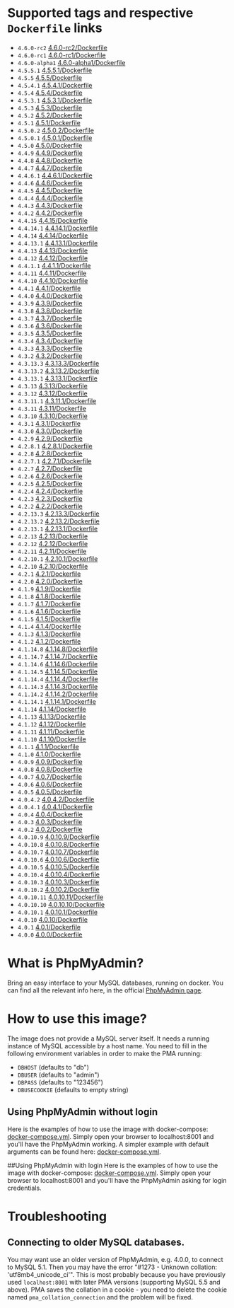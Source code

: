 # Supported tags and respective `Dockerfile` links
- `4.6.0-rc2` [4.6.0-rc2/Dockerfile](https://github.com/dnhsoft/docker-phpmyadmin/blob/4.6.0-rc2/Dockerfile)
- `4.6.0-rc1` [4.6.0-rc1/Dockerfile](https://github.com/dnhsoft/docker-phpmyadmin/blob/4.6.0-rc1/Dockerfile)
- `4.6.0-alpha1` [4.6.0-alpha1/Dockerfile](https://github.com/dnhsoft/docker-phpmyadmin/blob/4.6.0-alpha1/Dockerfile)
- `4.5.5.1` [4.5.5.1/Dockerfile](https://github.com/dnhsoft/docker-phpmyadmin/blob/4.5.5.1/Dockerfile)
- `4.5.5` [4.5.5/Dockerfile](https://github.com/dnhsoft/docker-phpmyadmin/blob/4.5.5/Dockerfile)
- `4.5.4.1` [4.5.4.1/Dockerfile](https://github.com/dnhsoft/docker-phpmyadmin/blob/4.5.4.1/Dockerfile)
- `4.5.4` [4.5.4/Dockerfile](https://github.com/dnhsoft/docker-phpmyadmin/blob/4.5.4/Dockerfile)
- `4.5.3.1` [4.5.3.1/Dockerfile](https://github.com/dnhsoft/docker-phpmyadmin/blob/4.5.3.1/Dockerfile)
- `4.5.3` [4.5.3/Dockerfile](https://github.com/dnhsoft/docker-phpmyadmin/blob/4.5.3/Dockerfile)
- `4.5.2` [4.5.2/Dockerfile](https://github.com/dnhsoft/docker-phpmyadmin/blob/4.5.2/Dockerfile)
- `4.5.1` [4.5.1/Dockerfile](https://github.com/dnhsoft/docker-phpmyadmin/blob/4.5.1/Dockerfile)
- `4.5.0.2` [4.5.0.2/Dockerfile](https://github.com/dnhsoft/docker-phpmyadmin/blob/4.5.0.2/Dockerfile)
- `4.5.0.1` [4.5.0.1/Dockerfile](https://github.com/dnhsoft/docker-phpmyadmin/blob/4.5.0.1/Dockerfile)
- `4.5.0` [4.5.0/Dockerfile](https://github.com/dnhsoft/docker-phpmyadmin/blob/4.5.0/Dockerfile)
- `4.4.9` [4.4.9/Dockerfile](https://github.com/dnhsoft/docker-phpmyadmin/blob/4.4.9/Dockerfile)
- `4.4.8` [4.4.8/Dockerfile](https://github.com/dnhsoft/docker-phpmyadmin/blob/4.4.8/Dockerfile)
- `4.4.7` [4.4.7/Dockerfile](https://github.com/dnhsoft/docker-phpmyadmin/blob/4.4.7/Dockerfile)
- `4.4.6.1` [4.4.6.1/Dockerfile](https://github.com/dnhsoft/docker-phpmyadmin/blob/4.4.6.1/Dockerfile)
- `4.4.6` [4.4.6/Dockerfile](https://github.com/dnhsoft/docker-phpmyadmin/blob/4.4.6/Dockerfile)
- `4.4.5` [4.4.5/Dockerfile](https://github.com/dnhsoft/docker-phpmyadmin/blob/4.4.5/Dockerfile)
- `4.4.4` [4.4.4/Dockerfile](https://github.com/dnhsoft/docker-phpmyadmin/blob/4.4.4/Dockerfile)
- `4.4.3` [4.4.3/Dockerfile](https://github.com/dnhsoft/docker-phpmyadmin/blob/4.4.3/Dockerfile)
- `4.4.2` [4.4.2/Dockerfile](https://github.com/dnhsoft/docker-phpmyadmin/blob/4.4.2/Dockerfile)
- `4.4.15` [4.4.15/Dockerfile](https://github.com/dnhsoft/docker-phpmyadmin/blob/4.4.15/Dockerfile)
- `4.4.14.1` [4.4.14.1/Dockerfile](https://github.com/dnhsoft/docker-phpmyadmin/blob/4.4.14.1/Dockerfile)
- `4.4.14` [4.4.14/Dockerfile](https://github.com/dnhsoft/docker-phpmyadmin/blob/4.4.14/Dockerfile)
- `4.4.13.1` [4.4.13.1/Dockerfile](https://github.com/dnhsoft/docker-phpmyadmin/blob/4.4.13.1/Dockerfile)
- `4.4.13` [4.4.13/Dockerfile](https://github.com/dnhsoft/docker-phpmyadmin/blob/4.4.13/Dockerfile)
- `4.4.12` [4.4.12/Dockerfile](https://github.com/dnhsoft/docker-phpmyadmin/blob/4.4.12/Dockerfile)
- `4.4.1.1` [4.4.1.1/Dockerfile](https://github.com/dnhsoft/docker-phpmyadmin/blob/4.4.1.1/Dockerfile)
- `4.4.11` [4.4.11/Dockerfile](https://github.com/dnhsoft/docker-phpmyadmin/blob/4.4.11/Dockerfile)
- `4.4.10` [4.4.10/Dockerfile](https://github.com/dnhsoft/docker-phpmyadmin/blob/4.4.10/Dockerfile)
- `4.4.1` [4.4.1/Dockerfile](https://github.com/dnhsoft/docker-phpmyadmin/blob/4.4.1/Dockerfile)
- `4.4.0` [4.4.0/Dockerfile](https://github.com/dnhsoft/docker-phpmyadmin/blob/4.4.0/Dockerfile)
- `4.3.9` [4.3.9/Dockerfile](https://github.com/dnhsoft/docker-phpmyadmin/blob/4.3.9/Dockerfile)
- `4.3.8` [4.3.8/Dockerfile](https://github.com/dnhsoft/docker-phpmyadmin/blob/4.3.8/Dockerfile)
- `4.3.7` [4.3.7/Dockerfile](https://github.com/dnhsoft/docker-phpmyadmin/blob/4.3.7/Dockerfile)
- `4.3.6` [4.3.6/Dockerfile](https://github.com/dnhsoft/docker-phpmyadmin/blob/4.3.6/Dockerfile)
- `4.3.5` [4.3.5/Dockerfile](https://github.com/dnhsoft/docker-phpmyadmin/blob/4.3.5/Dockerfile)
- `4.3.4` [4.3.4/Dockerfile](https://github.com/dnhsoft/docker-phpmyadmin/blob/4.3.4/Dockerfile)
- `4.3.3` [4.3.3/Dockerfile](https://github.com/dnhsoft/docker-phpmyadmin/blob/4.3.3/Dockerfile)
- `4.3.2` [4.3.2/Dockerfile](https://github.com/dnhsoft/docker-phpmyadmin/blob/4.3.2/Dockerfile)
- `4.3.13.3` [4.3.13.3/Dockerfile](https://github.com/dnhsoft/docker-phpmyadmin/blob/4.3.13.3/Dockerfile)
- `4.3.13.2` [4.3.13.2/Dockerfile](https://github.com/dnhsoft/docker-phpmyadmin/blob/4.3.13.2/Dockerfile)
- `4.3.13.1` [4.3.13.1/Dockerfile](https://github.com/dnhsoft/docker-phpmyadmin/blob/4.3.13.1/Dockerfile)
- `4.3.13` [4.3.13/Dockerfile](https://github.com/dnhsoft/docker-phpmyadmin/blob/4.3.13/Dockerfile)
- `4.3.12` [4.3.12/Dockerfile](https://github.com/dnhsoft/docker-phpmyadmin/blob/4.3.12/Dockerfile)
- `4.3.11.1` [4.3.11.1/Dockerfile](https://github.com/dnhsoft/docker-phpmyadmin/blob/4.3.11.1/Dockerfile)
- `4.3.11` [4.3.11/Dockerfile](https://github.com/dnhsoft/docker-phpmyadmin/blob/4.3.11/Dockerfile)
- `4.3.10` [4.3.10/Dockerfile](https://github.com/dnhsoft/docker-phpmyadmin/blob/4.3.10/Dockerfile)
- `4.3.1` [4.3.1/Dockerfile](https://github.com/dnhsoft/docker-phpmyadmin/blob/4.3.1/Dockerfile)
- `4.3.0` [4.3.0/Dockerfile](https://github.com/dnhsoft/docker-phpmyadmin/blob/4.3.0/Dockerfile)
- `4.2.9` [4.2.9/Dockerfile](https://github.com/dnhsoft/docker-phpmyadmin/blob/4.2.9/Dockerfile)
- `4.2.8.1` [4.2.8.1/Dockerfile](https://github.com/dnhsoft/docker-phpmyadmin/blob/4.2.8.1/Dockerfile)
- `4.2.8` [4.2.8/Dockerfile](https://github.com/dnhsoft/docker-phpmyadmin/blob/4.2.8/Dockerfile)
- `4.2.7.1` [4.2.7.1/Dockerfile](https://github.com/dnhsoft/docker-phpmyadmin/blob/4.2.7.1/Dockerfile)
- `4.2.7` [4.2.7/Dockerfile](https://github.com/dnhsoft/docker-phpmyadmin/blob/4.2.7/Dockerfile)
- `4.2.6` [4.2.6/Dockerfile](https://github.com/dnhsoft/docker-phpmyadmin/blob/4.2.6/Dockerfile)
- `4.2.5` [4.2.5/Dockerfile](https://github.com/dnhsoft/docker-phpmyadmin/blob/4.2.5/Dockerfile)
- `4.2.4` [4.2.4/Dockerfile](https://github.com/dnhsoft/docker-phpmyadmin/blob/4.2.4/Dockerfile)
- `4.2.3` [4.2.3/Dockerfile](https://github.com/dnhsoft/docker-phpmyadmin/blob/4.2.3/Dockerfile)
- `4.2.2` [4.2.2/Dockerfile](https://github.com/dnhsoft/docker-phpmyadmin/blob/4.2.2/Dockerfile)
- `4.2.13.3` [4.2.13.3/Dockerfile](https://github.com/dnhsoft/docker-phpmyadmin/blob/4.2.13.3/Dockerfile)
- `4.2.13.2` [4.2.13.2/Dockerfile](https://github.com/dnhsoft/docker-phpmyadmin/blob/4.2.13.2/Dockerfile)
- `4.2.13.1` [4.2.13.1/Dockerfile](https://github.com/dnhsoft/docker-phpmyadmin/blob/4.2.13.1/Dockerfile)
- `4.2.13` [4.2.13/Dockerfile](https://github.com/dnhsoft/docker-phpmyadmin/blob/4.2.13/Dockerfile)
- `4.2.12` [4.2.12/Dockerfile](https://github.com/dnhsoft/docker-phpmyadmin/blob/4.2.12/Dockerfile)
- `4.2.11` [4.2.11/Dockerfile](https://github.com/dnhsoft/docker-phpmyadmin/blob/4.2.11/Dockerfile)
- `4.2.10.1` [4.2.10.1/Dockerfile](https://github.com/dnhsoft/docker-phpmyadmin/blob/4.2.10.1/Dockerfile)
- `4.2.10` [4.2.10/Dockerfile](https://github.com/dnhsoft/docker-phpmyadmin/blob/4.2.10/Dockerfile)
- `4.2.1` [4.2.1/Dockerfile](https://github.com/dnhsoft/docker-phpmyadmin/blob/4.2.1/Dockerfile)
- `4.2.0` [4.2.0/Dockerfile](https://github.com/dnhsoft/docker-phpmyadmin/blob/4.2.0/Dockerfile)
- `4.1.9` [4.1.9/Dockerfile](https://github.com/dnhsoft/docker-phpmyadmin/blob/4.1.9/Dockerfile)
- `4.1.8` [4.1.8/Dockerfile](https://github.com/dnhsoft/docker-phpmyadmin/blob/4.1.8/Dockerfile)
- `4.1.7` [4.1.7/Dockerfile](https://github.com/dnhsoft/docker-phpmyadmin/blob/4.1.7/Dockerfile)
- `4.1.6` [4.1.6/Dockerfile](https://github.com/dnhsoft/docker-phpmyadmin/blob/4.1.6/Dockerfile)
- `4.1.5` [4.1.5/Dockerfile](https://github.com/dnhsoft/docker-phpmyadmin/blob/4.1.5/Dockerfile)
- `4.1.4` [4.1.4/Dockerfile](https://github.com/dnhsoft/docker-phpmyadmin/blob/4.1.4/Dockerfile)
- `4.1.3` [4.1.3/Dockerfile](https://github.com/dnhsoft/docker-phpmyadmin/blob/4.1.3/Dockerfile)
- `4.1.2` [4.1.2/Dockerfile](https://github.com/dnhsoft/docker-phpmyadmin/blob/4.1.2/Dockerfile)
- `4.1.14.8` [4.1.14.8/Dockerfile](https://github.com/dnhsoft/docker-phpmyadmin/blob/4.1.14.8/Dockerfile)
- `4.1.14.7` [4.1.14.7/Dockerfile](https://github.com/dnhsoft/docker-phpmyadmin/blob/4.1.14.7/Dockerfile)
- `4.1.14.6` [4.1.14.6/Dockerfile](https://github.com/dnhsoft/docker-phpmyadmin/blob/4.1.14.6/Dockerfile)
- `4.1.14.5` [4.1.14.5/Dockerfile](https://github.com/dnhsoft/docker-phpmyadmin/blob/4.1.14.5/Dockerfile)
- `4.1.14.4` [4.1.14.4/Dockerfile](https://github.com/dnhsoft/docker-phpmyadmin/blob/4.1.14.4/Dockerfile)
- `4.1.14.3` [4.1.14.3/Dockerfile](https://github.com/dnhsoft/docker-phpmyadmin/blob/4.1.14.3/Dockerfile)
- `4.1.14.2` [4.1.14.2/Dockerfile](https://github.com/dnhsoft/docker-phpmyadmin/blob/4.1.14.2/Dockerfile)
- `4.1.14.1` [4.1.14.1/Dockerfile](https://github.com/dnhsoft/docker-phpmyadmin/blob/4.1.14.1/Dockerfile)
- `4.1.14` [4.1.14/Dockerfile](https://github.com/dnhsoft/docker-phpmyadmin/blob/4.1.14/Dockerfile)
- `4.1.13` [4.1.13/Dockerfile](https://github.com/dnhsoft/docker-phpmyadmin/blob/4.1.13/Dockerfile)
- `4.1.12` [4.1.12/Dockerfile](https://github.com/dnhsoft/docker-phpmyadmin/blob/4.1.12/Dockerfile)
- `4.1.11` [4.1.11/Dockerfile](https://github.com/dnhsoft/docker-phpmyadmin/blob/4.1.11/Dockerfile)
- `4.1.10` [4.1.10/Dockerfile](https://github.com/dnhsoft/docker-phpmyadmin/blob/4.1.10/Dockerfile)
- `4.1.1` [4.1.1/Dockerfile](https://github.com/dnhsoft/docker-phpmyadmin/blob/4.1.1/Dockerfile)
- `4.1.0` [4.1.0/Dockerfile](https://github.com/dnhsoft/docker-phpmyadmin/blob/4.1.0/Dockerfile)
- `4.0.9` [4.0.9/Dockerfile](https://github.com/dnhsoft/docker-phpmyadmin/blob/4.0.9/Dockerfile)
- `4.0.8` [4.0.8/Dockerfile](https://github.com/dnhsoft/docker-phpmyadmin/blob/4.0.8/Dockerfile)
- `4.0.7` [4.0.7/Dockerfile](https://github.com/dnhsoft/docker-phpmyadmin/blob/4.0.7/Dockerfile)
- `4.0.6` [4.0.6/Dockerfile](https://github.com/dnhsoft/docker-phpmyadmin/blob/4.0.6/Dockerfile)
- `4.0.5` [4.0.5/Dockerfile](https://github.com/dnhsoft/docker-phpmyadmin/blob/4.0.5/Dockerfile)
- `4.0.4.2` [4.0.4.2/Dockerfile](https://github.com/dnhsoft/docker-phpmyadmin/blob/4.0.4.2/Dockerfile)
- `4.0.4.1` [4.0.4.1/Dockerfile](https://github.com/dnhsoft/docker-phpmyadmin/blob/4.0.4.1/Dockerfile)
- `4.0.4` [4.0.4/Dockerfile](https://github.com/dnhsoft/docker-phpmyadmin/blob/4.0.4/Dockerfile)
- `4.0.3` [4.0.3/Dockerfile](https://github.com/dnhsoft/docker-phpmyadmin/blob/4.0.3/Dockerfile)
- `4.0.2` [4.0.2/Dockerfile](https://github.com/dnhsoft/docker-phpmyadmin/blob/4.0.2/Dockerfile)
- `4.0.10.9` [4.0.10.9/Dockerfile](https://github.com/dnhsoft/docker-phpmyadmin/blob/4.0.10.9/Dockerfile)
- `4.0.10.8` [4.0.10.8/Dockerfile](https://github.com/dnhsoft/docker-phpmyadmin/blob/4.0.10.8/Dockerfile)
- `4.0.10.7` [4.0.10.7/Dockerfile](https://github.com/dnhsoft/docker-phpmyadmin/blob/4.0.10.7/Dockerfile)
- `4.0.10.6` [4.0.10.6/Dockerfile](https://github.com/dnhsoft/docker-phpmyadmin/blob/4.0.10.6/Dockerfile)
- `4.0.10.5` [4.0.10.5/Dockerfile](https://github.com/dnhsoft/docker-phpmyadmin/blob/4.0.10.5/Dockerfile)
- `4.0.10.4` [4.0.10.4/Dockerfile](https://github.com/dnhsoft/docker-phpmyadmin/blob/4.0.10.4/Dockerfile)
- `4.0.10.3` [4.0.10.3/Dockerfile](https://github.com/dnhsoft/docker-phpmyadmin/blob/4.0.10.3/Dockerfile)
- `4.0.10.2` [4.0.10.2/Dockerfile](https://github.com/dnhsoft/docker-phpmyadmin/blob/4.0.10.2/Dockerfile)
- `4.0.10.11` [4.0.10.11/Dockerfile](https://github.com/dnhsoft/docker-phpmyadmin/blob/4.0.10.11/Dockerfile)
- `4.0.10.10` [4.0.10.10/Dockerfile](https://github.com/dnhsoft/docker-phpmyadmin/blob/4.0.10.10/Dockerfile)
- `4.0.10.1` [4.0.10.1/Dockerfile](https://github.com/dnhsoft/docker-phpmyadmin/blob/4.0.10.1/Dockerfile)
- `4.0.10` [4.0.10/Dockerfile](https://github.com/dnhsoft/docker-phpmyadmin/blob/4.0.10/Dockerfile)
- `4.0.1` [4.0.1/Dockerfile](https://github.com/dnhsoft/docker-phpmyadmin/blob/4.0.1/Dockerfile)
- `4.0.0` [4.0.0/Dockerfile](https://github.com/dnhsoft/docker-phpmyadmin/blob/4.0.0/Dockerfile)


# What is PhpMyAdmin?
Bring an easy interface to your MySQL databases, running on docker.
You can find all the relevant info here, in the official [PhpMyAdmin page](https://www.phpmyadmin.net/).

# How to use this image?
The image does not provide a MySQL server itself. It needs a running instance of MySQL accessible by a host name.
You need to fill in the following environment variables in order to make the PMA running: 
- `DBHOST` (defaults to "db")
- `DBUSER` (defaults to "admin")
- `DBPASS` (defaults to "123456")
- `DBUSECOOKIE` (defaults to empty string)

## Using PhpMyAdmin without login
Here is the examples of how to use the image with docker-compose: [docker-compose.yml](https://github.com/dnhsoft/docker-phpmyadmin/blob/master/examples/custom-host/docker-compose.yml). Simply open your browser to localhost:8001 and you'll have the PhpMyAdmin working. A simpler example with default arguments can be found here: [docker-compose.yml](https://github.com/dnhsoft/docker-phpmyadmin/blob/master/examples/simple/docker-compose.yml).
 
##Using PhpMyAdmin with login 
Here is the examples of how to use the image with docker-compose: [docker-compose.yml](https://github.com/dnhsoft/docker-phpmyadmin/blob/master/examples/use-cookie/docker-compose.yml). Simply open your browser to localhost:8001 and you'll have the PhpMyAdmin asking for login credentials.
 
 
# Troubleshooting
## Connecting to older MySQL databases. 
You may want use an older version of PhpMyAdmin, e.g. 4.0.0, to connect to MySQL 5.1.
Then you may have the error "#1273 - Unknown collation: 'utf8mb4_unicode_ci'". 
This is most probably because you have previously used `localhost:8001` with later PMA versions (supporting MySQL 5.5 and above). PMA saves the collation in a cookie - you need to delete the cookie named  `pma_collation_connection` and the problem will be fixed.


